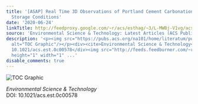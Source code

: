 ```yaml
---
title: '[ASAP] Real Time 3D Observations of Portland Cement Carbonation at CO<sub>2</sub>
  Storage Conditions'
date: '2020-06-24'
linkTitle: http://feedproxy.google.com/~r/acs/esthag/~3/L-MWBj-V1vg/acs.est.0c00578
source: 'Environmental Science & Technology: Latest Articles (ACS Publications)'
description: '<p><img src="https://pubs.acs.org/na101/home/literatum/publisher/achs/journals/content/esthag/0/esthag.ahead-of-print/acs.est.0c00578/20200624/images/medium/es0c00578_0007.gif"
  alt="TOC Graphic"/></p><div><cite>Environmental Science & Technology</cite></div><div>DOI:
  10.1021/acs.est.0c00578</div><img src="http://feeds.feedburner.com/~r/acs/esthag/~4/L-MWBj-V1vg"
  height="1" width="1" ...'
disable_comments: true
---
```

<p><img src="https://pubs.acs.org/na101/home/literatum/publisher/achs/journals/content/esthag/0/esthag.ahead-of-print/acs.est.0c00578/20200624/images/medium/es0c00578_0007.gif" alt="TOC Graphic"/></p><div><cite>Environmental Science & Technology</cite></div><div>DOI: 10.1021/acs.est.0c00578</div><img src="http://feeds.feedburner.com/~r/acs/esthag/~4/L-MWBj-V1vg" height="1" width="1" ...